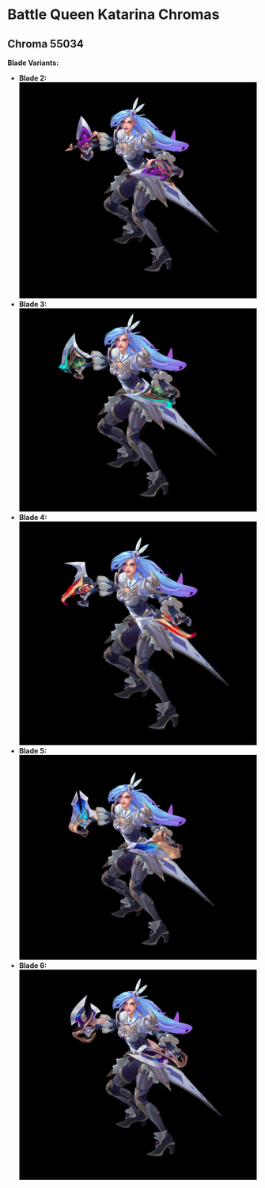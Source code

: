 # Battle Queen Katarina Chromas

## Chroma 55034

**Blade Variants:**

- **Blade 2:** ![Preview](../Blade%20Images/55034/2.png)
- **Blade 3:** ![Preview](../Blade%20Images/55034/3.png)
- **Blade 4:** ![Preview](../Blade%20Images/55034/4.png)
- **Blade 5:** ![Preview](../Blade%20Images/55034/5.png)
- **Blade 6:** ![Preview](../Blade%20Images/55034/6.png)